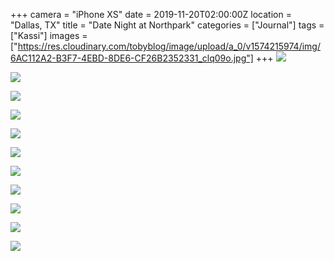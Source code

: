+++
camera = "iPhone XS"
date = 2019-11-20T02:00:00Z
location = "Dallas, TX"
title = "Date Night at Northpark"
categories = ["Journal"]
tags = ["Kassi"]
images = ["https://res.cloudinary.com/tobyblog/image/upload/a_0/v1574215974/img/6AC112A2-B3F7-4EBD-8DE6-CF26B2352331_clq09o.jpg"]
+++
![](https://res.cloudinary.com/tobyblog/image/upload/a_0/v1574215974/img/6AC112A2-B3F7-4EBD-8DE6-CF26B2352331_clq09o.jpg)  
<!--more-->

![](https://res.cloudinary.com/tobyblog/image/upload/a_0/v1574215998/img/A1C59D31-27D9-4FDF-BBD4-72F875950108_h04sx8.jpg)  

![](https://res.cloudinary.com/tobyblog/image/upload/a_0/v1574216027/img/DC813CA0-EE10-4A5D-A4DD-6F0FF490B654_yq1qeb.jpg)  

![](https://res.cloudinary.com/tobyblog/image/upload/a_0/v1574216054/img/634A49EE-5540-4BF4-A458-0074BAF333A7_cw1rsx.jpg)  

![](https://res.cloudinary.com/tobyblog/image/upload/a_0/v1574216087/img/94FACD2B-6F55-439F-AE1B-45B98063D715_jk73v6.jpg)  

![](https://res.cloudinary.com/tobyblog/image/upload/a_0/v1574216104/img/01BBBD6B-371A-431E-B6D1-DBE0CFB056E7_ynizyv.jpg)  

![](https://res.cloudinary.com/tobyblog/image/upload/a_0/v1574216127/img/10179F6D-6F40-4602-9536-4DCAD13F3B13_qzfxqn.jpg)  

![](https://res.cloudinary.com/tobyblog/image/upload/a_0/v1574216150/img/5B011518-6FB8-4EBB-9FBE-60094343E424_nyeflv.jpg)  

![](https://res.cloudinary.com/tobyblog/image/upload/a_0/v1574216169/img/C342F051-D0AC-40EA-AE39-330573EF2081_pafrj5.jpg)  

![](https://res.cloudinary.com/tobyblog/image/upload/a_0/v1574216213/img/ACCE156E-68BF-49F6-9C1D-3D786E845EF7_fsxtxq.jpg)  

![](https://res.cloudinary.com/tobyblog/image/upload/a_0/v1574216233/img/D0C37A3F-D98E-4376-A244-F2934A5FF4F8_z0v5de.jpg)
